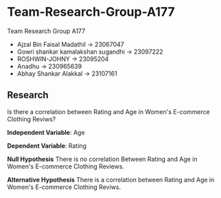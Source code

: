 # Team-Research-Group-A177
Team Research Group A177

- Ajzal Bin Faisal Madathil -> 23067047
- Gowri shankar kamalakshan sugandhi -> 23097222
- ROSHWIN-JOHNY -> 23095204
- Anadhu -> 230965639
- Abhay Shankar Alakkal -> 23107161

## Research 
Is there a correlation between Rating and Age in Women's E-commerce Clothing Reviws?

**Independent Variable**: Age

**Dependent Variable**: Rating

**Null Hypothesis**
There is no correlation Between Rating and Age in Women's E-commerce Clothing Reviews.

**Alternative Hypothesis**
There is a correlation between Rating and Age in Women's E-commerce Clothing Reviws.
